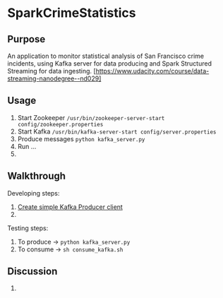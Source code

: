 # SparkCrimeStatistics

## Purpose

An application to monitor statistical analysis of San Francisco crime incidents, using Kafka server for data producing and Spark Structured Streaming for data ingesting. [https://www.udacity.com/course/data-streaming-nanodegree--nd029]

## Usage

1. Start Zookeeper `/usr/bin/zookeeper-server-start config/zookeeper.properties`
2. Start Kafka `/usr/bin/kafka-server-start config/server.properties`
3. Produce messages `python kafka_server.py`
4. Run ...
5. 

## Walkthrough

Developing steps:

1. [Create simple Kafka Producer client](https://github.com/jadugnap/spark-crime-statistics/commit/08296c0963fecf733e73e969575f0038e729d81f "link to this commit")
2.

Testing steps:

1. To produce -> `python kafka_server.py`
2. To consume -> `sh consume_kafka.sh`

## Discussion

1.
